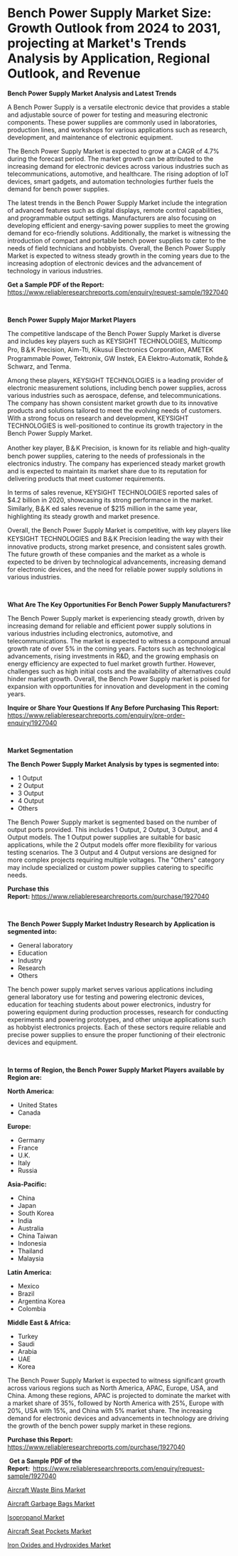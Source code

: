 <p><h1>Bench Power Supply Market Size: Growth Outlook from 2024 to 2031, projecting at Market's Trends Analysis by Application, Regional Outlook, and Revenue</h1></p><p><strong>Bench Power Supply Market Analysis and Latest Trends</strong></p>
<p><p>A Bench Power Supply is a versatile electronic device that provides a stable and adjustable source of power for testing and measuring electronic components. These power supplies are commonly used in laboratories, production lines, and workshops for various applications such as research, development, and maintenance of electronic equipment.</p><p>The Bench Power Supply Market is expected to grow at a CAGR of 4.7% during the forecast period. The market growth can be attributed to the increasing demand for electronic devices across various industries such as telecommunications, automotive, and healthcare. The rising adoption of IoT devices, smart gadgets, and automation technologies further fuels the demand for bench power supplies.</p><p>The latest trends in the Bench Power Supply Market include the integration of advanced features such as digital displays, remote control capabilities, and programmable output settings. Manufacturers are also focusing on developing efficient and energy-saving power supplies to meet the growing demand for eco-friendly solutions. Additionally, the market is witnessing the introduction of compact and portable bench power supplies to cater to the needs of field technicians and hobbyists. Overall, the Bench Power Supply Market is expected to witness steady growth in the coming years due to the increasing adoption of electronic devices and the advancement of technology in various industries.</p></p>
<p><strong>Get a Sample PDF of the Report:&nbsp;</strong> <a href="https://www.reliableresearchreports.com/enquiry/request-sample/1927040">https://www.reliableresearchreports.com/enquiry/request-sample/1927040</a></p>
<p>&nbsp;</p>
<p><strong>Bench Power Supply Major Market Players</strong></p>
<p><p>The competitive landscape of the Bench Power Supply Market is diverse and includes key players such as KEYSIGHT TECHNOLOGIES, Multicomp Pro, B＆K Precision, Aim-Tti, Kikusui Electronics Corporation, AMETEK Programmable Power, Tektronix, GW Instek, EA Elektro-Automatik, Rohde＆Schwarz, and Tenma. </p><p>Among these players, KEYSIGHT TECHNOLOGIES is a leading provider of electronic measurement solutions, including bench power supplies, across various industries such as aerospace, defense, and telecommunications. The company has shown consistent market growth due to its innovative products and solutions tailored to meet the evolving needs of customers. With a strong focus on research and development, KEYSIGHT TECHNOLOGIES is well-positioned to continue its growth trajectory in the Bench Power Supply Market.</p><p>Another key player, B＆K Precision, is known for its reliable and high-quality bench power supplies, catering to the needs of professionals in the electronics industry. The company has experienced steady market growth and is expected to maintain its market share due to its reputation for delivering products that meet customer requirements.</p><p>In terms of sales revenue, KEYSIGHT TECHNOLOGIES reported sales of $4.2 billion in 2020, showcasing its strong performance in the market. Similarly, B＆K ed sales revenue of $215 million in the same year, highlighting its steady growth and market presence.</p><p>Overall, the Bench Power Supply Market is competitive, with key players like KEYSIGHT TECHNOLOGIES and B＆K Precision leading the way with their innovative products, strong market presence, and consistent sales growth. The future growth of these companies and the market as a whole is expected to be driven by technological advancements, increasing demand for electronic devices, and the need for reliable power supply solutions in various industries.</p></p>
<p>&nbsp;</p>
<p><strong>What Are The Key Opportunities For Bench Power Supply Manufacturers?</strong></p>
<p><p>The Bench Power Supply market is experiencing steady growth, driven by increasing demand for reliable and efficient power supply solutions in various industries including electronics, automotive, and telecommunications. The market is expected to witness a compound annual growth rate of over 5% in the coming years. Factors such as technological advancements, rising investments in R&D, and the growing emphasis on energy efficiency are expected to fuel market growth further. However, challenges such as high initial costs and the availability of alternatives could hinder market growth. Overall, the Bench Power Supply market is poised for expansion with opportunities for innovation and development in the coming years.</p></p>
<p><strong>Inquire or Share Your Questions If Any Before Purchasing This Report:</strong> <a href="https://www.reliableresearchreports.com/enquiry/pre-order-enquiry/1927040">https://www.reliableresearchreports.com/enquiry/pre-order-enquiry/1927040</a></p>
<p>&nbsp;</p>
<p><strong>Market Segmentation</strong></p>
<p><strong>The Bench Power Supply Market Analysis by types is segmented into:</strong></p>
<p><ul><li>1 Output</li><li>2 Output</li><li>3 Output</li><li>4 Output</li><li>Others</li></ul></p>
<p><p>The Bench Power Supply market is segmented based on the number of output ports provided. This includes 1 Output, 2 Output, 3 Output, and 4 Output models. The 1 Output power supplies are suitable for basic applications, while the 2 Output models offer more flexibility for various testing scenarios. The 3 Output and 4 Output versions are designed for more complex projects requiring multiple voltages. The "Others" category may include specialized or custom power supplies catering to specific needs.</p></p>
<p><strong>Purchase this Report:&nbsp;</strong><a href="https://www.reliableresearchreports.com/purchase/1927040">https://www.reliableresearchreports.com/purchase/1927040</a></p>
<p>&nbsp;</p>
<p><strong>The Bench Power Supply Market Industry Research by Application is segmented into:</strong></p>
<p><ul><li>General laboratory</li><li>Education</li><li>Industry</li><li>Research</li><li>Others</li></ul></p>
<p><p>The bench power supply market serves various applications including general laboratory use for testing and powering electronic devices, education for teaching students about power electronics, industry for powering equipment during production processes, research for conducting experiments and powering prototypes, and other unique applications such as hobbyist electronics projects. Each of these sectors require reliable and precise power supplies to ensure the proper functioning of their electronic devices and equipment.</p></p>
<p>&nbsp;</p>
<p><strong>In terms of Region, the Bench Power Supply Market Players available by Region are:</strong></p>
<p>
    <p> <strong> North America: </strong>
        <ul>
            <li>United States</li>
            <li>Canada</li>
        </ul>
        </p> 
    <p> <strong> Europe: </strong>
        <ul>
            <li>Germany</li>
            <li>France</li>
            <li>U.K.</li>
            <li>Italy</li>
            <li>Russia</li>
        </ul>
        </p> 
    <p> <strong> Asia-Pacific: </strong>
        <ul>
            <li>China</li>
            <li>Japan</li>
            <li>South Korea</li>
            <li>India</li>
            <li>Australia</li>
            <li>China Taiwan</li>
            <li>Indonesia</li>
            <li>Thailand</li>
            <li>Malaysia</li>
        </ul>
        </p> 
    <p> <strong> Latin America: </strong>
        <ul>
            <li>Mexico</li>
            <li>Brazil</li>
            <li>Argentina Korea</li>
            <li>Colombia</li>
        </ul>
        </p> 
    <p> <strong> Middle East & Africa: </strong>
        <ul>
            <li>Turkey</li>
            <li>Saudi</li>
            <li>Arabia</li>
            <li>UAE</li>
            <li>Korea</li>
        </ul>
    </p>
    </p>
<p><p>The Bench Power Supply Market is expected to witness significant growth across various regions such as North America, APAC, Europe, USA, and China. Among these regions, APAC is projected to dominate the market with a market share of 35%, followed by North America with 25%, Europe with 20%, USA with 15%, and China with 5% market share. The increasing demand for electronic devices and advancements in technology are driving the growth of the bench power supply market in these regions.</p></p>
<p><strong>Purchase this Report: </strong><a href="https://www.reliableresearchreports.com/purchase/1927040">https://www.reliableresearchreports.com/purchase/1927040</a></p>
<p>&nbsp;<strong>Get a Sample PDF of the Report:&nbsp;&nbsp;</strong><a href="https://www.reliableresearchreports.com/enquiry/request-sample/1927040">https://www.reliableresearchreports.com/enquiry/request-sample/1927040</a></p>
<p><strong></strong></p>
<p><p><a href="https://iodized-pantydraco-05c.notion.site/Aircraft-Waste-Bins-Market-Analysis-and-Market-Size-Global-Industry-Overview-Market-Segmentation-a-7522117e4afe495cb4487ff216f34d3c">Aircraft Waste Bins Market</a></p><p><a href="https://noble-drawer-34c.notion.site/Aircraft-Garbage-Bags-Market-Research-Report-Unlocks-Analysis-on-the-Market-Financial-Status-Market-3d6b77bba5094d05b88d5a0d5bcb02dc">Aircraft Garbage Bags Market</a></p><p><a href="https://view.publitas.com/reportprime-1/decoding-the-isopropanol-market-a-deep-dive-into-the-latest-market-trends-market-segmentation-and-competitive-analysis/">Isopropanol Market</a></p><p><a href="https://three-jumbo-f6d.notion.site/Aircraft-Seat-Pockets-Market-Research-Report-The-Key-To-Successful-Business-Strategy-Forecasted-for-16c2623155974e77a8fb19c1819568b0">Aircraft Seat Pockets Market</a></p><p><a href="https://view.publitas.com/reportprime-1/iron-oxides-and-hydroxides-market-offers-provide-insightful-data-for-the-time-period-from-2024-to-2031-and-also-provide-analysis-based-on-application-type-and-region/">Iron Oxides and Hydroxides Market</a></p></p>